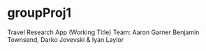 # groupProj1

Travel Research App (Working Title)
Team: Aaron Garner Benjamin Townsend, Darko Jovevski & Iyan Laylor
